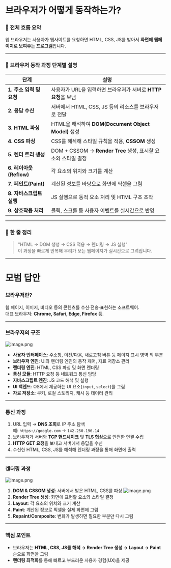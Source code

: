 # 브라우저가 어떻게 동작하는가?

### 📘 전체 흐름 요약
웹 브라우저는 사용자가 웹사이트를 요청하면 HTML, CSS, JS를 받아서 **화면에 웹페이지로 보여주는 프로그램**입니다.

---

### 🧭 브라우저 동작 과정 단계별 설명

| 단계 | 설명 |
| --- | --- |
| **1. 주소 입력 및 요청** | 사용자가 URL을 입력하면 브라우저가 서버로 **HTTP 요청**을 보냄 |
| **2. 응답 수신** | 서버에서 HTML, CSS, JS 등의 리소스를 브라우저로 전달 |
| **3. HTML 파싱** | HTML을 해석하여 **DOM(Document Object Model)** 생성 |
| **4. CSS 파싱** | CSS를 해석해 스타일 규칙을 적용, **CSSOM** 생성 |
| **5. 렌더 트리 생성** | DOM + CSSOM → **Render Tree** 생성, 표시할 요소와 스타일 결정 |
| **6. 레이아웃(Reflow)** | 각 요소의 위치와 크기를 계산 |
| **7. 페인트(Paint)** | 계산된 정보를 바탕으로 화면에 픽셀을 그림 |
| **8. 자바스크립트 실행** | JS 실행으로 동적 요소 처리 및 HTML 구조 조작 |
| **9. 상호작용 처리** | 클릭, 스크롤 등 사용자 이벤트를 실시간으로 반영 |

---

### 🎯 한 줄 정리
> "HTML → DOM 생성 → CSS 적용 → 렌더링 → JS 실행"  
> 이 과정을 빠르게 반복해 우리가 보는 웹페이지가 실시간으로 그려집니다.

---

# **모범 답안**

### **브라우저란?**
웹 페이지, 이미지, 비디오 등의 콘텐츠를 수신·전송·표현하는 소프트웨어.  
대표 브라우저: **Chrome, Safari, Edge, Firefox** 등.

---

### **브라우저의 구조**
![image.png](attachment:037ff543-aba8-4989-9076-b00da4fcfa62:image.png)
- **사용자 인터페이스**: 주소창, 이전/다음, 새로고침 버튼 등 페이지 표시 영역 외 부분
- **브라우저 엔진**: UI와 렌더링 엔진의 동작 제어, 자료 저장소 관리
- **렌더링 엔진**: HTML, CSS 파싱 및 화면 렌더링
- **통신 모듈**: HTTP 요청 등 네트워크 통신 담당
- **자바스크립트 엔진**: JS 코드 해석 및 실행
- **UI 백엔드**: OS에서 제공하는 UI 요소(`input`, `select`)를 그림
- **자료 저장소**: 쿠키, 로컬 스토리지, 캐시 등 데이터 관리

---

### **통신 과정**
1. URL 입력 → **DNS 조회**로 IP 주소 탐색  
   예: `https://google.com` → `142.250.196.14`
2. 브라우저가 서버와 **TCP 핸드셰이크** 및 **TLS 협상**으로 안전한 연결 수립
3. **HTTP GET 요청**을 보내고 서버에서 응답을 수신
4. 수신한 HTML, CSS, JS를 해석해 렌더링 과정을 통해 화면에 출력

---

### **렌더링 과정**
![image.png](attachment:0c36f7f2-e561-4a38-85d0-359b1511ab90:image.png)
1. **DOM & CSSOM 생성**: 서버에서 받은 HTML, CSS를 파싱
![image.png](attachment:3b33792e-b8d4-447d-a7f3-fcb6fb295c15:image.png) 
2. **Render Tree 생성**: 화면에 표현할 요소와 스타일 결정
3. **Layout**: 각 요소의 위치와 크기 계산
4. **Paint**: 계산된 정보로 픽셀을 실제 화면에 그림
5. **Repaint/Composite**: 변화가 발생하면 필요한 부분만 다시 그림

---

### **핵심 포인트**
- 브라우저는 **HTML, CSS, JS를 해석 → Render Tree 생성 → Layout → Paint** 순으로 화면을 그림
- **렌더링 최적화**를 통해 빠르고 부드러운 사용자 경험(UX)을 제공
